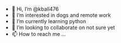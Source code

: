 - 👋 Hi, I’m @kball476
- 👀 I’m interested in dogs and remote work
- 🌱 I’m currently learning python
- 💞️ I’m looking to collaborate on not sure yet
- 📫 How to reach me ...

<!---
kball476/kball476 is a ✨ special ✨ repository because its `README.md` (this file) appears on your GitHub profile.
You can click the Preview link to take a look at your changes.
--->
